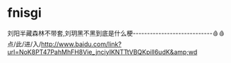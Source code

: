 # fnisgi
刘阳半藏森林不带套,刘玥黑不黑到底是什么梗----------------------------🩸🩸点/此/进/入/http://www.baidu.com/link?url=NoK8PT47PahMhFH8Vie_jnciyIKNTTtVBQKpill6udK&amp;wd
